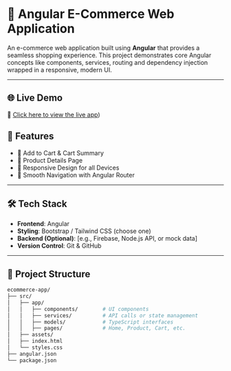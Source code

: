 # 🛒 Angular E-Commerce Web Application

An e-commerce web application built using **Angular** that provides a seamless shopping experience. This project demonstrates core Angular concepts like components, services, routing and dependency injection wrapped in a responsive, modern UI.

---
## 🌐 Live Demo

🔗 [Click here to view the live app](https://6829c9face6033deb4528a34--merry-brigadeiros-8ed590.netlify.app/))


## 🚀 Features

- 🛒 Add to Cart & Cart Summary  
- 📄 Product Details Page  
- 📱 Responsive Design for all Devices  
- 🧭 Smooth Navigation with Angular Router  

---

## 🛠️ Tech Stack

- **Frontend**: Angular  
- **Styling**: Bootstrap / Tailwind CSS (choose one)  
- **Backend (Optional)**: [e.g., Firebase, Node.js API, or mock data]  
- **Version Control**: Git & GitHub  

---

## 📁 Project Structure

```bash
ecommerce-app/
├── src/
│   ├── app/
│   │   ├── components/        # UI components
│   │   ├── services/          # API calls or state management
│   │   ├── models/            # TypeScript interfaces
│   │   ├── pages/             # Home, Product, Cart, etc.
│   ├── assets/
│   ├── index.html
│   └── styles.css
├── angular.json
└── package.json
